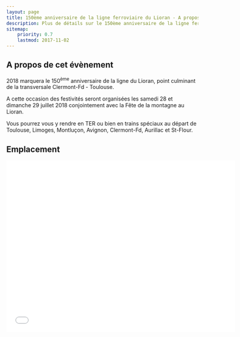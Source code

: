 ```yaml
---
layout: page
title: 150ème anniversaire de la ligne ferroviaire du Lioran - A propos
description: Plus de détails sur le 150ème anniversaire de la ligne ferroviaire du Lioran 
sitemap:
    priority: 0.7
    lastmod: 2017-11-02
---
```

## A propos de cet évènement

2018 marquera le 150<sup>ème</sup> anniversaire de la ligne du Lioran, point culminant de la transversale Clermont-Fd - Toulouse.

A cette occasion des festivités seront organisées les samedi 28 et dimanche 29 juillet 2018 conjointement avec la Fête de la montagne au Lioran.

Vous pourrez vous y rendre en TER ou bien en trains spéciaux au départ de Toulouse, Limoges, Montluçon, Avignon, Clermont-Fd, Aurillac et St-Flour.

## Emplacement

<center>
  <iframe src="{{ site.map.lioran_url }}" width="600" height="450" frameborder="0" style="border:0" allowfullscreen></iframe>
</center>

